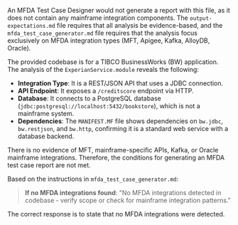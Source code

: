 An MFDA Test Case Designer would not generate a report with this file, as it does not contain any mainframe integration components. The `output-expectations.md` file requires that all analysis be evidence-based, and the `mfda_test_case_generator.md` file requires that the analysis focus exclusively on MFDA integration types (MFT, Apigee, Kafka, AlloyDB, Oracle).

The provided codebase is for a TIBCO BusinessWorks (BW) application. The analysis of the `ExperianService.module` reveals the following:
- **Integration Type**: It is a REST/JSON API that uses a JDBC connection.
- **API Endpoint**: It exposes a `/creditscore` endpoint via HTTP.
- **Database**: It connects to a PostgreSQL database (`jdbc:postgresql://localhost:5432/bookstore`), which is not a mainframe system.
- **Dependencies**: The `MANIFEST.MF` file shows dependencies on `bw.jdbc`, `bw.restjson`, and `bw.http`, confirming it is a standard web service with a database backend.

There is no evidence of MFT, mainframe-specific APIs, Kafka, or Oracle mainframe integrations. Therefore, the conditions for generating an MFDA test case report are not met.

Based on the instructions in `mfda_test_case_generator.md`:
> **If no MFDA integrations found**: "No MFDA integrations detected in codebase - verify scope or check for mainframe integration patterns."

The correct response is to state that no MFDA integrations were detected.
